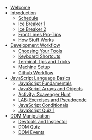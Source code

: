 * [Welcome](README.md)
* [Introduction](00-intro/readme.md)
  * [Schedule](00-intro/schedule.md)
  * [Ice Breaker 1](00-intro/ice-breaker1.md)
  * [Ice Breaker 2](00-intro/ice-breaker2.md)
  * [Front Lines Pro-Tips](00-intro/front-lines/readme.md)
  * [How Stuff Works](00-intro/how-stuff-works.md)
* [Development Workflow](01-workflow/readme.md)
  * [Choosing Your Tools](01-workflow/choosing-tools/readme.md)
  * [Keyboard Shortcuts](01-workflow/keyboard-shortcuts/readme.md)
  * [Terminal Tips and Tricks](01-workflow/command-line/readme.md)
  * [Machine Setup](01-workflow/machine-setup/readme.md)
  * [Github Workflow](01-workflow/github/readme.md)
* [JavaScript Language Basics](02-javascript/readme.md)
  * [JavaScript Fundamentals](02-javascript/fundamentals.md)
  * [JavaScript Arrays and Objects](02-javascript/js-arrays.md)
  * [Activity: Scavenger Hunt](02-javascript/scavenger-hunt.md)
  * [LAB: Exercises and Pseudocode](02-javascript/labs/js-code-and-psuedocode.md)
  * [JavaScript Conditionals](02-javascript/conditionals.md)
  * [JavaScript Quiz 1](02-javascript/js-quiz1.md)
  <!-- * [JavaScript Loops](02-javascript/loops.md)
  * [LAB: Implementing Pseudocode](02-javascript/labs/js-loops.md)
  * [JavaScript Functions](02-javascript/functions.md)
  * [JavaScript Callbacks/Iterators](02-javascript/callbacks-and-iterators.md)
  * [JavaScript Quiz 2](02-javascript/js-quiz2.md) -->
* [DOM Manipulation](03-dom/readme.md)
  <!-- * [HTML/CSS Review](03-dom/html-css-review.md) -->
  * [Devtools and Inspector](03-dom/devtools.md)
  <!-- * [DOM Manipulation](03-dom/manipulation.md) -->
  * [DOM Quiz](03-dom/quiz2.md)
  * [DOM Events](03-dom/events.md)
<!-- * [Final Project](04-projects/final.md) -->
